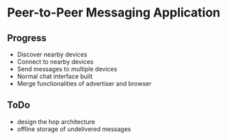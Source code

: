 # Peer-to-Peer Messaging Application



## Progress


- Discover nearby devices
- Connect to nearby devices
- Send messages to multiple devices
- Normal chat interface built
- Merge functionalities of advertiser and browser

## ToDo

- design the hop architecture
- offline storage of undelivered messages
